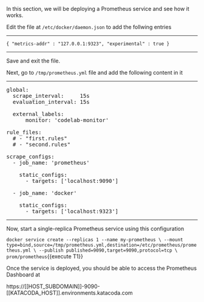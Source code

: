 In this section, we will be deploying a Prometheus service and see how it works.

Edit the file at `/etc/docker/daemon.json` to add the follwing entries

___
`{
  "metrics-addr" : "127.0.0.1:9323",
  "experimental" : true
}`
___

Save and exit the file.


Next, go to `/tmp/prometheus.yml` file and add the following content in it

___


<pre>
global:
  scrape_interval:     15s 
  evaluation_interval: 15s 

  external_labels:
      monitor: 'codelab-monitor'

rule_files:
  # - "first.rules"
  # - "second.rules"

scrape_configs:
  - job_name: 'prometheus'

    static_configs:
      - targets: ['localhost:9090']

  - job_name: 'docker'

    static_configs:
      - targets: ['localhost:9323']
</pre>


___

Now, start a single-replica Prometheus service using this configuration

`docker service create --replicas 1 --name my-prometheus \
    --mount type=bind,source=/tmp/prometheus.yml,destination=/etc/prometheus/prometheus.yml \
    --publish published=9090,target=9090,protocol=tcp \
    prom/prometheus`{{execute T1}}


Once the service is deployed, you should be able to access the Prometheus Dashboard at 

https://[[HOST_SUBDOMAIN]]-9090-[[KATACODA_HOST]].environments.katacoda.com
